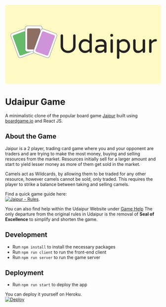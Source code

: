 ![Header](src/assets/UdaipurCover.png)
# Udaipur Game

A minimalistic clone of the popular board game [Jaipur](https://boardgamegeek.com/boardgame/54043/jaipur) built using  [boardgame.io](github.com/nicoldavis/boardgame.io) and React JS.

## About the Game
 
 Jaipur is a 2 player, trading card game where you and your opponent are traders and are trying to make the most money, buying and selling resources from the market. Resources initially sell for a larger amount and start to yield lesser money as more of them get sold in the market.

Camels act as Wildcards, by allowing them to be traded for any other resource, however camels cannot be sold, only traded. This requires the player to strike a balance between taking and selling camels.

Find a quick game guide here:   
[![Jaipur - Rules](https://img.youtube.com/vi/SD3g4gOf_N8/0.jpg)](https://www.youtube.com/watch?v=SD3g4gOf_N8).  

You can also find help within the Udaipur Website under [Game Help]()
The only departure from the original rules in Udaipur is the removal of **Seal of Excellence** to simplify and shorten the game.

## Development
 - Run `npm install` to install the necessary packages
 - Run `npm run client` to run the front-end client
 - Run `npm run server` to run the game server
 
## Deployment
 - Run `npm run start` to deploy the app
 
 You can deploy it yourself on Heroku.  
 [![Deploy](https://www.herokucdn.com/deploy/button.svg)](https://heroku.com/deploy?template=https://github.com/skvrahul/udaipur-game/tree/deploy_heroku)

